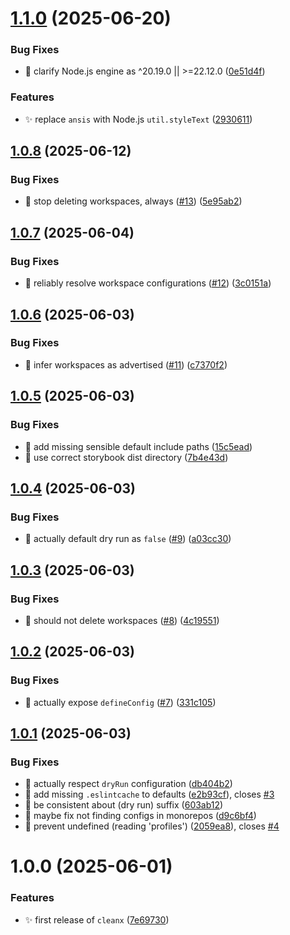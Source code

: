 # [1.1.0](https://github.com/jimmy-guzman/cleanx/compare/v1.0.8...v1.1.0) (2025-06-20)


### Bug Fixes

* 🐛 clarify Node.js engine as ^20.19.0 || >=22.12.0 ([0e51d4f](https://github.com/jimmy-guzman/cleanx/commit/0e51d4ffac57f9dddd2b09594ac44bed1dc8cd59))


### Features

* ✨ replace `ansis` with Node.js `util.styleText` ([2930611](https://github.com/jimmy-guzman/cleanx/commit/29306113bc728d5cc0e8e7066cf7ada2782f20a7))

## [1.0.8](https://github.com/jimmy-guzman/cleanx/compare/v1.0.7...v1.0.8) (2025-06-12)


### Bug Fixes

* 🐛 stop deleting workspaces, always ([#13](https://github.com/jimmy-guzman/cleanx/issues/13)) ([5e95ab2](https://github.com/jimmy-guzman/cleanx/commit/5e95ab21ce89bf133d53862226023867c8da3977))

## [1.0.7](https://github.com/jimmy-guzman/cleanx/compare/v1.0.6...v1.0.7) (2025-06-04)


### Bug Fixes

* 🐛 reliably resolve workspace configurations ([#12](https://github.com/jimmy-guzman/cleanx/issues/12)) ([3c0151a](https://github.com/jimmy-guzman/cleanx/commit/3c0151aeb56c8a61cbde51b0e0c5d0a3753f26b2))

## [1.0.6](https://github.com/jimmy-guzman/cleanx/compare/v1.0.5...v1.0.6) (2025-06-03)


### Bug Fixes

* 🐛 infer workspaces as advertised ([#11](https://github.com/jimmy-guzman/cleanx/issues/11)) ([c7370f2](https://github.com/jimmy-guzman/cleanx/commit/c7370f2240c46a3298895f4a6a712834e7d1878e))

## [1.0.5](https://github.com/jimmy-guzman/cleanx/compare/v1.0.4...v1.0.5) (2025-06-03)


### Bug Fixes

* 🐛 add missing sensible default include paths ([15c5ead](https://github.com/jimmy-guzman/cleanx/commit/15c5ead705b77a1a08431ad08d0cebb6114f961c))
* 🐛 use correct storybook dist directory ([7b4e43d](https://github.com/jimmy-guzman/cleanx/commit/7b4e43de543e4c4feed99cd3e58da123fe0d5ce4))

## [1.0.4](https://github.com/jimmy-guzman/cleanx/compare/v1.0.3...v1.0.4) (2025-06-03)


### Bug Fixes

* 🐛 actually default dry run as `false` ([#9](https://github.com/jimmy-guzman/cleanx/issues/9)) ([a03cc30](https://github.com/jimmy-guzman/cleanx/commit/a03cc301a25966b91a05b3bfbb5f538f46660820))

## [1.0.3](https://github.com/jimmy-guzman/cleanx/compare/v1.0.2...v1.0.3) (2025-06-03)


### Bug Fixes

* 🐛 should not delete workspaces ([#8](https://github.com/jimmy-guzman/cleanx/issues/8)) ([4c19551](https://github.com/jimmy-guzman/cleanx/commit/4c19551455e45faf2673ab6264d71059483f7af7))

## [1.0.2](https://github.com/jimmy-guzman/cleanx/compare/v1.0.1...v1.0.2) (2025-06-03)


### Bug Fixes

* 🐛 actually expose `defineConfig` ([#7](https://github.com/jimmy-guzman/cleanx/issues/7)) ([331c105](https://github.com/jimmy-guzman/cleanx/commit/331c105f2c7c351d071a0d6b98a3428a3bff5739))

## [1.0.1](https://github.com/jimmy-guzman/cleanx/compare/v1.0.0...v1.0.1) (2025-06-03)


### Bug Fixes

* 🐛 actually respect `dryRun` configuration ([db404b2](https://github.com/jimmy-guzman/cleanx/commit/db404b255090c1718bc13494ef4a018a20ae5b6c))
* 🐛 add missing `.eslintcache` to defaults ([e2b93cf](https://github.com/jimmy-guzman/cleanx/commit/e2b93cf2bd3f96630bb65565f91f67c2d1de97e2)), closes [#3](https://github.com/jimmy-guzman/cleanx/issues/3)
* 🐛 be consistent about (dry run) suffix ([603ab12](https://github.com/jimmy-guzman/cleanx/commit/603ab12550a07bf20df40866c570ac5abfb69b64))
* 🐛 maybe fix not finding configs in monorepos ([d9c6bf4](https://github.com/jimmy-guzman/cleanx/commit/d9c6bf4b2966a6e88aff7e24e8373a6416f74784))
* 🐛 prevent undefined (reading 'profiles') ([2059ea8](https://github.com/jimmy-guzman/cleanx/commit/2059ea8c6765e4c81728df8f5f7a7a24e3be801d)), closes [#4](https://github.com/jimmy-guzman/cleanx/issues/4)

# 1.0.0 (2025-06-01)


### Features

* ✨ first release of `cleanx` ([7e69730](https://github.com/jimmy-guzman/cleanx/commit/7e6973073d74ece55c9d7d220e3b2e49aff6d7b4))
